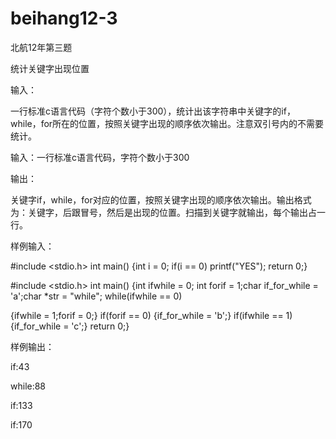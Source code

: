 # beihang12-3
北航12年第三题

统计关键字出现位置

输入：

一行标准c语言代码（字符个数小于300），统计出该字符串中关键字的if，while，for所在的位置，按照关键字出现的顺序依次输出。注意双引号内的不需要统计。

输入：一行标准c语言代码，字符个数小于300

输出：

关键字if，while，for对应的位置，按照关键字出现的顺序依次输出。输出格式为：关键字，后跟冒号，然后是出现的位置。扫描到关键字就输出，每个输出占一行。

样例输入：

#include <stdio.h> int main() {int i = 0; if(i == 0) printf("YES"); return 0;}

#include <stdio.h> int main() {int ifwhile = 0; int forif = 1;char if_for_while = 'a';char *str = "while"; while(ifwhile == 0)

{ifwhile = 1;forif = 0;} if(forif == 0) {if_for_while = 'b';} if(ifwhile == 1) {if_for_while = 'c';} return 0;}

样例输出：

if:43

while:88

if:133

if:170

